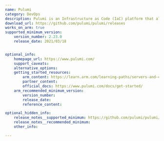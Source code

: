 ```yaml
---
name: Pulumi
category: DevOps
description: Pulumi is an Infrastructure as Code (IaC) platform that allows users to define and manage cloud infrastructure using any programming language.
download_url: https://github.com/pulumi/pulumi/releases
works_on_arm: true
supported_minimum_version:
    version_number: 2.23.0
    release_date: 2021/03/18


optional_info:
    homepage_url: https://www.pulumi.com/
    support_caveats:
    alternative_options:
    getting_started_resources:
        arm_content: https://learn.arm.com/learning-paths/servers-and-cloud-computing/from-iot-to-the-cloud-part4/how-to-2/
        partner_content:
        official_docs: https://www.pulumi.com/docs/get-started/
    arm_recommended_minimum_version:
        version_number:
        release_date:
        reference_content:

optional_hidden_info:
    release_notes__supported_minimum: https://github.com/pulumi/pulumi/releases/tag/v2.23.0
    release_notes__recommended_minimum:
    other_info:

---
```

